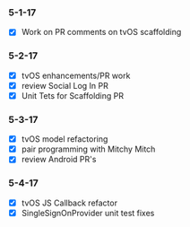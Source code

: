 ### 5-1-17
 - [x] Work on PR comments on tvOS scaffolding
  
### 5-2-17
 - [x] tvOS enhancements/PR work
 - [x] review Social Log In PR
 - [x] Unit Tets for Scaffolding PR
 
### 5-3-17
 - [x] tvOS model refactoring
 - [x] pair programming with Mitchy Mitch
 - [x] review Android PR's
 
### 5-4-17
 - [x] tvOS JS Callback refactor
 - [x] SingleSignOnProvider unit test fixes
